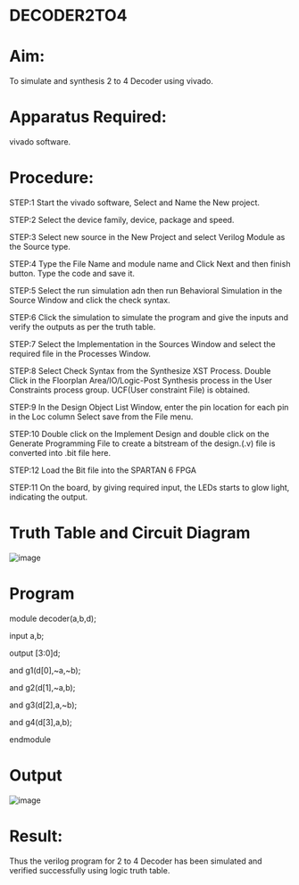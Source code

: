 # DECODER2TO4
# Aim:
To simulate and synthesis 2 to 4 Decoder using vivado.

# Apparatus Required:
vivado software.

# Procedure:
STEP:1 Start the vivado software, Select and Name the New project.

STEP:2 Select the device family, device, package and speed. 

STEP:3 Select new source in the New Project and select Verilog Module as the Source type.

STEP:4 Type the File Name and module name and Click Next and then finish button. Type the code and save it. 

STEP:5 Select the run simulation adn then run Behavioral Simulation in the Source Window and click the check syntax.

STEP:6 Click the simulation to simulate the program and give the inputs and verify the outputs as per the truth table. 

STEP:7 Select the Implementation in the Sources Window and select the required file in the Processes Window.

STEP:8 Select Check Syntax from the Synthesize XST Process. Double Click in the Floorplan Area/IO/Logic-Post Synthesis process in the User Constraints process group. UCF(User constraint File) is obtained. 

STEP:9 In the Design Object List Window, enter the pin location for each pin in the Loc column Select save from the File menu.

STEP:10 Double click on the Implement Design and double click on the Generate Programming File to create a bitstream of the design.(.v) file is converted into .bit file here.

STEP:12 Load the Bit file into the SPARTAN 6 FPGA 

STEP:11 On the board, by giving required input, the LEDs starts to glow light, indicating the output.

# Truth Table and Circuit Diagram
![image](https://github.com/RESMIRNAIR/DECODER2TO4/assets/154305926/e565d523-f8b2-4e01-8888-0eed4d07ec24)

# Program
module decoder(a,b,d);

input a,b;    

output [3:0]d;

and g1(d[0],~a,~b);

and g2(d[1],~a,b);

and g3(d[2],a,~b);

and g4(d[3],a,b);

endmodule

# Output
![image](https://github.com/Shaiksushma123/DECODER2TO4/assets/159005642/a64f27d5-2908-4996-ba13-8984995b5d1d)


# Result:
Thus the verilog program for 2 to 4 Decoder has been simulated and verified successfully using logic truth table.
